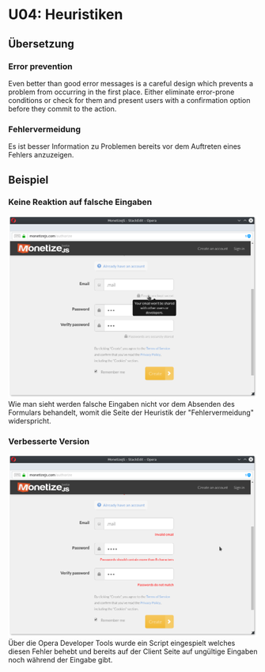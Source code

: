 # U04: Heuristiken
## Übersetzung
### Error prevention
Even better than good error messages is a careful design which prevents a problem from occurring in the first place. Either eliminate error-prone conditions or check for them and present users with a confirmation option before they commit to the action.

### Fehlervermeidung
Es ist besser Information zu Problemen bereits vor dem Auftreten eines Fehlers anzuzeigen.

## Beispiel
### Keine Reaktion auf falsche Eingaben
![Monelize without error prevention](u04-monelize.png)
Wie man sieht werden falsche Eingaben nicht vor dem Absenden des Formulars behandelt, womit die Seite der Heuristik der "Fehlervermeidung" widerspricht.

### Verbesserte Version
![Monelize with error prevention](u04-monelize-fixed.png)
Über die Opera Developer Tools wurde ein Script eingespielt welches diesen Fehler behebt und bereits auf der Client Seite auf ungültige Eingaben noch während der Eingabe gibt.
